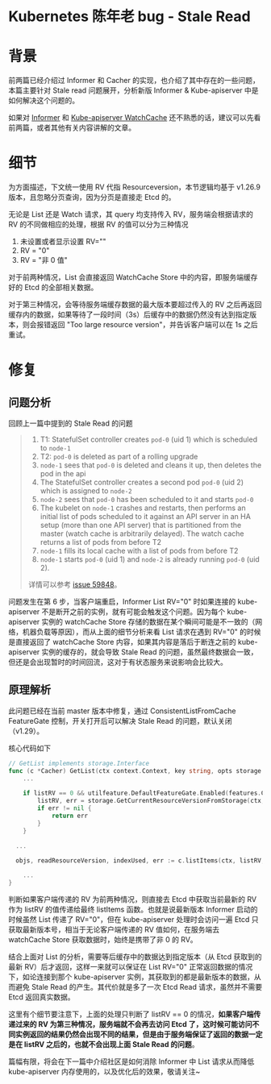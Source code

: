 # Kubernetes 陈年老 bug - Stale Read


# 背景

前两篇已经介绍过 Informer 和 Cacher 的实现，也介绍了其中存在的一些问题，本篇主要针对 Stale read 问题展开，分析新版 Informer & Kube-apiserver 中是如何解决这个问题的。

如果对 [Informer](https://mp.weixin.qq.com/s/ciEzUs5qb9WZYMl6QC8sZA) 和 [Kube-apiserver WatchCache](https://mp.weixin.qq.com/s/FhNl1c2BdXJK-sDb0qzahw) 还不熟悉的话，建议可以先看前两篇，或者其他有关内容讲解的文章。

# 细节

为方面描述，下文统一使用 RV 代指 Resourceversion，本节逻辑均基于 v1.26.9 版本，且忽略分页查询，因为分页是直接走 Etcd 的。

无论是 List 还是 Watch 请求，其 query 均支持传入 RV，服务端会根据请求的 RV 的不同做相应的处理，根据 RV 的值可以分为三种情况

1. 未设置或者显示设置 RV=""
2. RV = "0"
3. RV = "非 0 值"

对于前两种情况，List 会直接返回 WatchCache Store 中的内容，即服务端缓存好的 Etcd 的全部相关数据。

对于第三种情况，会等待服务端缓存数据的最大版本要超过传入的 RV 之后再返回缓存内的数据，如果等待了一段时间（3s）后缓存中的数据仍然没有达到指定版本，则会报错返回 "Too large resource version"，并告诉客户端可以在 1s 之后重试。

# 修复

## 问题分析

回顾上一篇中提到的 Stale Read 的问题

> 1. T1: StatefulSet controller creates `pod-0` (uid 1) which is scheduled to `node-1`
> 2. T2: `pod-0` is deleted as part of a rolling upgrade
> 3. `node-1` sees that `pod-0` is deleted and cleans it up, then deletes the pod in the api
> 4. The StatefulSet controller creates a second pod `pod-0` (uid 2) which is assigned to `node-2`
> 5. `node-2` sees that `pod-0` has been scheduled to it and starts `pod-0`
> 6. The kubelet on `node-1` crashes and restarts, then performs an initial list of pods scheduled to it against an API server in an HA setup (more than one API server) that is partitioned from the master (watch cache is arbitrarily delayed). The watch cache returns a list of pods from before T2
> 7. `node-1` fills its local cache with a list of pods from before T2
> 8. `node-1` starts `pod-0` (uid 1) and `node-2` is already running `pod-0` (uid 2).
>
> 详情可以参考 [issue 59848](https://github.com/kubernetes/kubernetes/issues/59848)。

问题发生在第 6 步，当客户端重启，Informer List RV="0" 时如果连接的 kube-apiserver 不是断开之前的实例，就有可能会触发这个问题。因为每个 kube-apiserver 实例的 watchCache Store 存储的数据在某个瞬间可能是不一致的（网络，机器负载等原因），而从上面的细节分析来看 List 请求在遇到 RV="0" 的时候是直接返回了 watchCache Store 内容，如果其内容是落后于断连之前的 kube-apiserver 实例的缓存的，就会导致 Stale Read 的问题，虽然最终数据会一致，但还是会出现暂时的时间回流，这对于有状态服务来说影响会比较大。

## 原理解析

此问题已经在当前 master 版本中修复，通过 ConsistentListFromCache FeatureGate 控制，开关打开后可以解决 Stale Read 的问题，默认关闭（v1.29）。

核心代码如下

```go
// GetList implements storage.Interface
func (c *Cacher) GetList(ctx context.Context, key string, opts storage.ListOptions, listObj runtime.Object) error {
	...
  
	if listRV == 0 && utilfeature.DefaultFeatureGate.Enabled(features.ConsistentListFromCache) {
		listRV, err = storage.GetCurrentResourceVersionFromStorage(ctx, c.storage, c.newListFunc, c.resourcePrefix, c.objectType.String())
		if err != nil {
			return err
		}
	}
  
  ...
  
  objs, readResourceVersion, indexUsed, err := c.listItems(ctx, listRV, key, pred, recursive)

	...
}
```

判断如果客户端传递的 RV 为前两种情况，则直接去 Etcd 中获取当前最新的 RV 作为 listRV 的值传递给最终 listItems 函数。也就是说最新版本 Informer 启动的时候虽然 List 传递了 RV="0"，但在 kube-apiserver 处理时会访问一遍 Etcd 只获取最新版本号，相当于无论客户端传递的 RV 值如何，在服务端去 watchCache Store 获取数据时，始终是携带了非 0 的 RV。

结合上面对 List 的分析，需要等后缓存中的数据达到指定版本（从 Etcd 获取到的最新 RV）后才返回，这样一来就可以保证在 List RV="0" 正常返回数据的情况下，如论连接到那个 kube-apiserver 实例，其获取到的都是最新版本的数据，从而避免 Stale Read 的产生。其代价就是多了一次 Etcd Read 请求，虽然并不需要 Etcd 返回真实数据。

这里有个细节要注意下，上面的处理只判断了 listRV == 0 的情况，**如果客户端传递过来的 RV 为第三种情况，服务端就不会再去访问 Etcd 了，这时候可能访问不同实例返回的结果仍然会出现不同的结果，但是由于服务端保证了返回的数据一定是在 listRV 之后的，也就不会出现上面 Stale Read 的问题**。

篇幅有限，将会在下一篇中介绍社区是如何消除 Informer 中 List 请求从而降低 kube-apiserver 内存使用的，以及优化后的效果，敬请关注~

